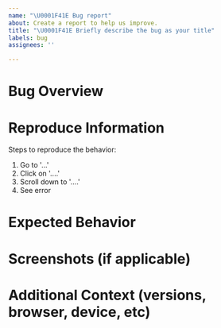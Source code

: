 ```yaml
---
name: "\U0001F41E Bug report"
about: Create a report to help us improve.
title: "\U0001F41E Briefly describe the bug as your title"
labels: bug
assignees: ''

---
```


# Bug Overview

<!-- A clear and concise description of what the bug is. -->

# Reproduce Information

Steps to reproduce the behavior:
1. Go to '...'
2. Click on '....'
3. Scroll down to '....'
4. See error

# Expected Behavior

<!-- A clear and concise description of what you expected to happen. -->

# Screenshots (if applicable)

# Additional Context (versions, browser, device, etc)

<!-- Add any other context about the problem here. -->
